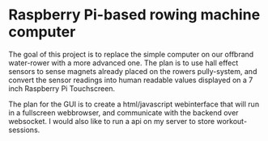 # Raspberry Pi-based rowing machine computer
The goal of this project is to replace the simple computer on our offbrand water-rower with a more advanced one.
The plan is to use hall effect sensors to sense magnets already placed on the rowers pully-system, and convert the sensor readings into human readable values displayed on a 7 inch Raspberry Pi Touchscreen. 

The plan for the GUI is to create a html/javascript webinterface that will run in a fullscreen webbrowser, and communicate with the backend over websocket. I would also like to run a api on my server to store workout-sessions.